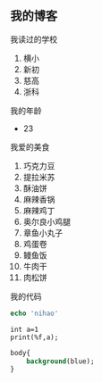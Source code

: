## 我的博客

我读过的学校

1. 横小
2. 新初
3. 慈高
4. 浙科
   
我的年龄

* 23

我爱的美食

1. 巧克力豆
2. 提拉米苏
3. 酥油饼
4. 麻辣香锅
5. 麻辣鸡丁
6. 奥尔良小鸡腿
7. 章鱼小丸子
8. 鸡蛋卷
9. 鳗鱼饭
10. 牛肉干
11. 肉松饼

我的代码

```php
echo 'nihao'
```
  
    int a=1
    print(%f,a);

```css
body{
    background(blue);
}
```
